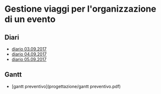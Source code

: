 # Gestione viaggi per l'organizzazione di un evento

## Diari
  - [diario 03.09.2017](diari/2018_09_03_GestioneViaggi_LucasPrevitali.pdf) 
  - [diario 04.09.2017](diari/2018_09_04_GestioneViaggi_LucasPrevitali.pdf) 
  - [diario 05.09.2017](diari/2018_09_05_GestioneViaggi_LucasPrevitali.pdf)
  
  ## Gantt
  - [gantt preventivo](progettazione/gantt preventivo.pdf) 
